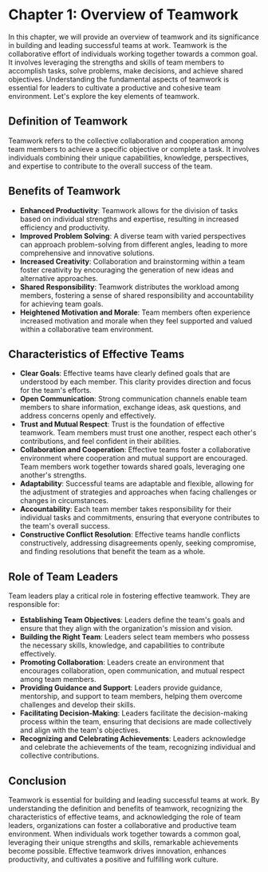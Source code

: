 Chapter 1: Overview of Teamwork
===============================

In this chapter, we will provide an overview of teamwork and its significance in building and leading successful teams at work. Teamwork is the collaborative effort of individuals working together towards a common goal. It involves leveraging the strengths and skills of team members to accomplish tasks, solve problems, make decisions, and achieve shared objectives. Understanding the fundamental aspects of teamwork is essential for leaders to cultivate a productive and cohesive team environment. Let's explore the key elements of teamwork.

Definition of Teamwork
----------------------

Teamwork refers to the collective collaboration and cooperation among team members to achieve a specific objective or complete a task. It involves individuals combining their unique capabilities, knowledge, perspectives, and expertise to contribute to the overall success of the team.

Benefits of Teamwork
--------------------

* **Enhanced Productivity**: Teamwork allows for the division of tasks based on individual strengths and expertise, resulting in increased efficiency and productivity.
* **Improved Problem Solving**: A diverse team with varied perspectives can approach problem-solving from different angles, leading to more comprehensive and innovative solutions.
* **Increased Creativity**: Collaboration and brainstorming within a team foster creativity by encouraging the generation of new ideas and alternative approaches.
* **Shared Responsibility**: Teamwork distributes the workload among members, fostering a sense of shared responsibility and accountability for achieving team goals.
* **Heightened Motivation and Morale**: Team members often experience increased motivation and morale when they feel supported and valued within a collaborative team environment.

Characteristics of Effective Teams
----------------------------------

* **Clear Goals**: Effective teams have clearly defined goals that are understood by each member. This clarity provides direction and focus for the team's efforts.
* **Open Communication**: Strong communication channels enable team members to share information, exchange ideas, ask questions, and address concerns openly and effectively.
* **Trust and Mutual Respect**: Trust is the foundation of effective teamwork. Team members must trust one another, respect each other's contributions, and feel confident in their abilities.
* **Collaboration and Cooperation**: Effective teams foster a collaborative environment where cooperation and mutual support are encouraged. Team members work together towards shared goals, leveraging one another's strengths.
* **Adaptability**: Successful teams are adaptable and flexible, allowing for the adjustment of strategies and approaches when facing challenges or changes in circumstances.
* **Accountability**: Each team member takes responsibility for their individual tasks and commitments, ensuring that everyone contributes to the team's overall success.
* **Constructive Conflict Resolution**: Effective teams handle conflicts constructively, addressing disagreements openly, seeking compromise, and finding resolutions that benefit the team as a whole.

Role of Team Leaders
--------------------

Team leaders play a critical role in fostering effective teamwork. They are responsible for:

* **Establishing Team Objectives**: Leaders define the team's goals and ensure that they align with the organization's mission and vision.
* **Building the Right Team**: Leaders select team members who possess the necessary skills, knowledge, and capabilities to contribute effectively.
* **Promoting Collaboration**: Leaders create an environment that encourages collaboration, open communication, and mutual respect among team members.
* **Providing Guidance and Support**: Leaders provide guidance, mentorship, and support to team members, helping them overcome challenges and develop their skills.
* **Facilitating Decision-Making**: Leaders facilitate the decision-making process within the team, ensuring that decisions are made collectively and align with the team's objectives.
* **Recognizing and Celebrating Achievements**: Leaders acknowledge and celebrate the achievements of the team, recognizing individual and collective contributions.

Conclusion
----------

Teamwork is essential for building and leading successful teams at work. By understanding the definition and benefits of teamwork, recognizing the characteristics of effective teams, and acknowledging the role of team leaders, organizations can foster a collaborative and productive team environment. When individuals work together towards a common goal, leveraging their unique strengths and skills, remarkable achievements become possible. Effective teamwork drives innovation, enhances productivity, and cultivates a positive and fulfilling work culture.
